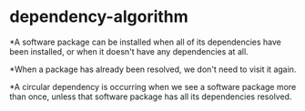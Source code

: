 # dependency-algorithm


*A software package can be installed when all of its dependencies have been installed, or when it doesn't have any dependencies at all.

*When a package has already been resolved, we don't need to visit it again.

*A circular dependency is occurring when we see a software package more than once, unless that software package has all its dependencies resolved.


